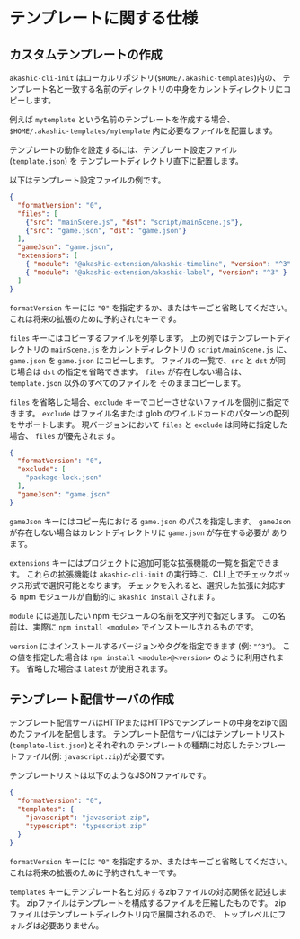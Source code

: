 # テンプレートに関する仕様

## カスタムテンプレートの作成

`akashic-cli-init` はローカルリポジトリ(`$HOME/.akashic-templates`)内の、
テンプレート名と一致する名前のディレクトリの中身をカレントディレクトリにコピーします。

例えば `mytemplate` という名前のテンプレートを作成する場合、
`$HOME/.akashic-templates/mytemplate` 内に必要なファイルを配置します。

テンプレートの動作を設定するには、テンプレート設定ファイル (`template.json`) を
テンプレートディレクトリ直下に配置します。

以下はテンプレート設定ファイルの例です。

```json
{
  "formatVersion": "0",
  "files": [
    {"src": "mainScene.js", "dst": "script/mainScene.js"},
    {"src": "game.json", "dst": "game.json"}
  ],
  "gameJson": "game.json",
  "extensions": [
    { "module": "@akashic-extension/akashic-timeline", "version": "^3" },
    { "module": "@akashic-extension/akashic-label", "version": "^3" }
  ]
}
```

`formatVersion` キーには `"0"` を指定するか、またはキーごと省略してください。
これは将来の拡張のために予約されたキーです。

`files` キーにはコピーするファイルを列挙します。
上の例ではテンプレートディレクトリの `mainScene.js` をカレントディレクトリの
`script/mainScene.js` に、`game.json` を `game.json` にコピーします。
ファイルの一覧で、`src` と `dst` が同じ場合は `dst` の指定を省略できます。
`files` が存在しない場合は、`template.json` 以外のすべてのファイルを
そのままコピーします。

`files` を省略した場合、`exclude` キーでコピーさせないファイルを個別に指定できます。
`exclude` はファイル名または glob のワイルドカードのパターンの配列をサポートします。
現バージョンにおいて `files` と `exclude` は同時に指定した場合、 `files` が優先されます。

```json
{
  "formatVersion": "0",
  "exclude": [
    "package-lock.json"
  ],
  "gameJson": "game.json"
}
```

`gameJson` キーにはコピー先における `game.json` のパスを指定します。
`gameJson` が存在しない場合はカレントディレクトリに `game.json` が存在する必要が
あります。

`extensions` キーにはプロジェクトに追加可能な拡張機能の一覧を指定できます。
これらの拡張機能は `akashic-cli-init` の実行時に、CLI 上でチェックボックス形式で選択可能となります。
チェックを入れると、選択した拡張に対応する npm モジュールが自動的に `akashic install` されます。

`module` には追加したい npm モジュールの名前を文字列で指定します。
この名前は、実際に `npm install <module>` でインストールされるものです。

`version` にはインストールするバージョンやタグを指定できます (例: `"^3"`)。
この値を指定した場合は `npm install <module>@<version>` のように利用されます。
省略した場合は `latest` が使用されます。

## テンプレート配信サーバの作成

テンプレート配信サーバはHTTPまたはHTTPSでテンプレートの中身をzipで固めたファイルを配信します。
テンプレート配信サーバにはテンプレートリスト(`template-list.json`)とそれぞれの
テンプレートの種類に対応したテンプレートファイル(例: `javascript.zip`)が必要です。

テンプレートリストは以下のようなJSONファイルです。

```json
{
  "formatVersion": "0",
  "templates": {
    "javascript": "javascript.zip",
    "typescript": "typescript.zip"
  }
}
```

`formatVersion` キーには `"0"` を指定するか、またはキーごと省略してください。
これは将来の拡張のために予約されたキーです。

`templates` キーにテンプレート名と対応するzipファイルの対応関係を記述します。
zipファイルはテンプレートを構成するファイルを圧縮したものです。
zipファイルはテンプレートディレクトリ内で展開されるので、
トップレベルにフォルダは必要ありません。
